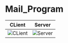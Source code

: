 # Mail_Program
| CLient | Server |
|---------|---------|
| ![CLient](https://github.com/Nhatttk/Mail_Program/assets/105931882/1f7b5474-0c30-4d54-9c18-6f4f9d16d3ac) | ![Server](https://github.com/Nhatttk/Mail_Program/assets/105931882/4c410802-5454-41fb-af84-b8043051373d)|
